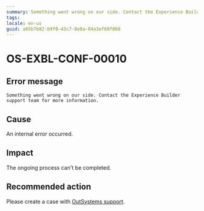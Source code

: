 ```yaml
---
summary: Something went wrong on our side. Contact the Experience Builder support team for more information.
tags:
locale: en-us
guid: a65b7b82-b9f0-43c7-8e0a-04a3ef68f060
---
```


# OS-EXBL-CONF-00010

## Error message

`Something went wrong on our side. Contact the Experience Builder support team for more information.`

## Cause

An internal error occurred.

## Impact

The ongoing process can't be completed.

## Recommended action

Please create a case with [OutSystems support](https://success.outsystems.com/Support). 
